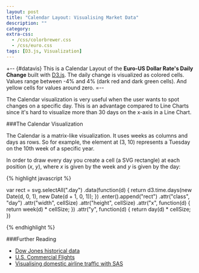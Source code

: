 ```yaml
---
layout: post
title: "Calendar Layout: Visualising Market Data"
description: ""
category: 
extra-css:
  - /css/colorbrewer.css
  - /css/euro.css
tags: [D3.js, Visualization]
---
```


+-- {#datavis}
This is a Calendar Layout of the **Euro-US Dollar Rate's Daily Change** built with [D3.js][1]. The daily change is visualized as colored cells. 
Values range between -4% and 4% (dark red and dark green cells). And yellow cells for values around zero.
=--

The Calendar visualization is very useful when the user wants to spot changes on a specific day. This is an advantage compared to
Line Charts since it's hard to visualize more than 30 days on the x-axis in a Line Chart.

###The Calendar Visualization

The Calendar is a matrix-like visualization. It uses weeks as columns and days as rows. So for example, the element at (3, 10) 
represents a Tuesday on the 10th week of a specific year.

In order to draw every day you create a cell (a SVG rectangle) at each position (*x*, *y*), where *x* is given by the week and *y* is given by the
day:

{% highlight javascript %}

var rect = svg.selectAll(".day")
    .data(function(d) { return d3.time.days(new Date(d, 0, 1), 
                        new Date(d + 1, 0, 1)); })
  .enter().append("rect")
    .attr("class", "day")
    .attr("width", cellSize)
    .attr("height", cellSize)
    .attr("x", function(d) { return week(d) * cellSize; })
    .attr("y", function(d) { return day(d) * cellSize; })

{% endhighlight %}

###Further Reading

- [Dow Jones historical data][2]
- [U.S. Commercial Flights][3]
- [Visualising domestic airline traffic with SAS][4]

<script src="/javascripts/d3.js">
</script>
<script src="/d3/euro.js">
</script>

[1]: http://d3js.org
[2]: http://bl.ocks.org/mbostock/4063318
[3]: http://mbostock.github.com/d3/talk/20111018/calendar.html
[4]: http://stat-computing.org/dataexpo/2009/posters/wicklin-allison.pdf
